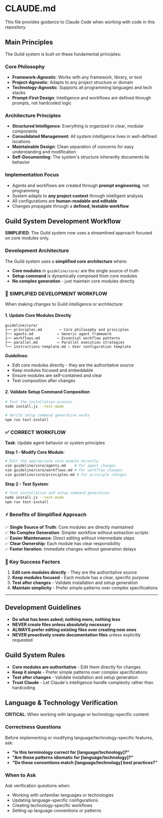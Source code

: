 # CLAUDE.md

This file provides guidance to Claude Code when working with code in this repository.

## Main Principles

The Guild system is built on these fundamental principles:

### **Core Philosophy**
- **Framework-Agnostic**: Works with any framework, library, or tool
- **Project-Agnostic**: Adapts to any project structure or domain
- **Technology-Agnostic**: Supports all programming languages and tech stacks
- **Prompt-First Design**: Intelligence and workflows are defined through prompts, not hardcoded logic

### **Architecture Principles**
- **Structured Intelligence**: Everything is organized in clear, modular components
- **Consolidated Management**: All system intelligence lives in well-defined locations
- **Maintainable Design**: Clean separation of concerns for easy understanding and modification
- **Self-Documenting**: The system's structure inherently documents its behavior

### **Implementation Focus**
- Agents and workflows are created through **prompt engineering**, not programming
- System adapts to **any project context** through intelligent analysis
- All configurations are **human-readable and editable**
- Changes propagate through a **defined, testable workflow**

## Guild System Development Workflow

**SIMPLIFIED**: The Guild system now uses a streamlined approach focused on core modules only.

### **Development Architecture**

The Guild system uses a **simplified core architecture** where:
- **Core modules** in `guideline/core/` are the single source of truth
- **Setup command** is dynamically composed from core modules
- **No complex generation** - just maintain core modules directly

### **🔄 SIMPLIFIED DEVELOPMENT WORKFLOW**

When making changes to Guild intelligence or architecture:

#### **1. Update Core Modules Directly**
```
guideline/core/
├── principles.md        ← Core philosophy and principles
├── agents.md           ← Generic agent framework  
├── workflows.md        ← Essential workflow patterns
├── parallel.md         ← Parallel execution strategies
└── instructions-template.md ← User configuration template
```

**Guidelines**:
- Edit core modules directly - they are the authoritative source
- Keep modules focused and embeddable
- Ensure modules are self-contained and clear
- Test composition after changes

#### **2. Validate Setup Command Composition**
```bash
# Test the installation process
node install.js --test-mode

# Verify setup command generation works
npm run test-install
```

### **✅ CORRECT WORKFLOW**

**Task**: Update agent behavior or system principles

**Step 1 - Modify Core Module**:
```bash
# Edit the appropriate core module directly
vim guideline/core/agents.md    # For agent changes
vim guideline/core/workflows.md # For workflow changes
vim guideline/core/principles.md # For principle changes
```

**Step 2 - Test System**:
```bash
# Test installation and setup command generation
node install.js --test-mode
npm run test-install
```

### **⚡ Benefits of Simplified Approach**

✅ **Single Source of Truth**: Core modules are directly maintained  
✅ **No Complex Generation**: Simpler workflow without extraction scripts  
✅ **Easier Maintenance**: Direct editing without intermediate steps  
✅ **Clear Ownership**: Each module has clear responsibility  
✅ **Faster Iteration**: Immediate changes without generation delays

### **🚨 Key Success Factors**

1. **Edit core modules directly** - They are the authoritative source
2. **Keep modules focused** - Each module has a clear, specific purpose  
3. **Test after changes** - Validate installation and setup generation
4. **Maintain simplicity** - Prefer simple patterns over complex specifications

---

## Development Guidelines

- **Do what has been asked; nothing more, nothing less**
- **NEVER create files unless absolutely necessary**  
- **ALWAYS prefer editing existing files over creating new ones**
- **NEVER proactively create documentation files** unless explicitly requested

## Guild System Rules

- **Core modules are authoritative** - Edit them directly for changes
- **Keep it simple** - Prefer simple patterns over complex specifications
- **Test after changes** - Validate installation and setup generation
- **Trust Claude** - Let Claude's intelligence handle complexity rather than hardcoding

## Language & Technology Verification

**CRITICAL**: When working with language or technology-specific content:

### **Correctness Questions**
Before implementing or modifying language/technology-specific features, ask:
- **"Is this terminology correct for [language/technology]?"**
- **"Are these patterns idiomatic for [language/technology]?"** 
- **"Do these conventions match [language/technology] best practices?"**

### **When to Ask**
Ask verification questions when:
- Working with unfamiliar languages or technologies
- Updating language-specific configurations
- Creating technology-specific workflows
- Setting up language conventions or patterns